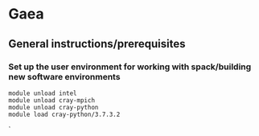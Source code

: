 # Gaea
## General instructions/prerequisites

### Set up the user environment for working with spack/building new software environments
```
module unload intel
module unload cray-mpich
module unload cray-python
module load cray-python/3.7.3.2
```
`